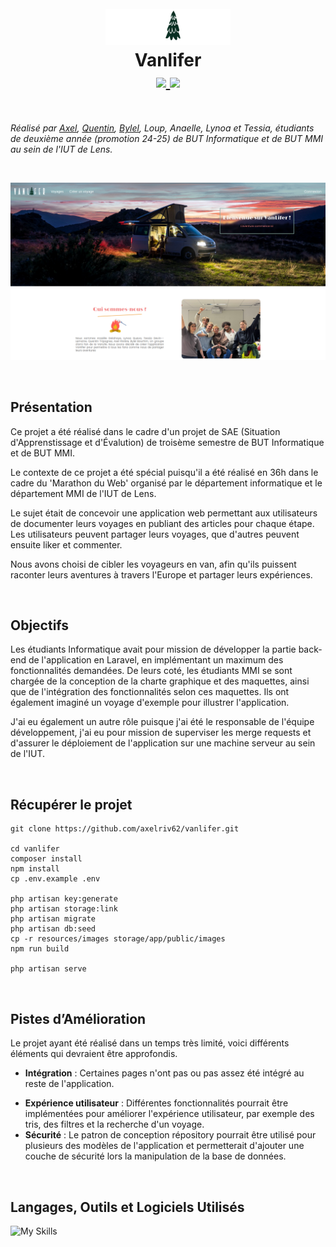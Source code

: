  <h1 align="center">
  <br>
  <img src="https://github.com/axelriv62/vanlifer/blob/main/resources/images/logo_blanc.png" width="200">
  <br>
  <b>Vanlifer</b>
  <br>
  <a href="https://github.com/axelriv62/vanlifer/blob/main/README.md">
    <img src="https://img.shields.io/badge/README-FR-blue">
  </a>
  <a href="https://github.com/axelriv62/vanlifer/blob/main/README-EN.md">
    <img src="https://img.shields.io/badge/README-EN-blue">
  </a>
</h1>

<br>

*Réalisé par [Axel](https://github.com/axelriv62), [Quentin](https://github.com/quentinltg), [Bylel](https://github.com/SirSweazzyyy), Loup, Anaelle, Lynoa et Tessia, étudiants de deuxième année (promotion 24-25) de BUT Informatique et de BUT MMI au sein de l'IUT de Lens.*

<br>

<p align="center">
  <img src="https://github.com/axelriv62/vanlifer/blob/main/resources/images/screenshot.png" alt="screenshot" width="800">
</p>

<br>

## Présentation

Ce projet a été réalisé dans le cadre d'un projet de SAE (Situation d'Apprenstissage et d'Évalution) de troisème semestre de BUT Informatique et de BUT MMI.

Le contexte de ce projet a été spécial puisqu'il a été réalisé en 36h dans le cadre du 'Marathon du Web' organisé par le département informatique et le département MMI de l'IUT de Lens.

Le sujet était de concevoir une application web permettant aux utilisateurs de documenter leurs voyages en publiant des articles pour chaque étape. Les utilisateurs peuvent partager leurs voyages, que d'autres peuvent ensuite liker et commenter.

Nous avons choisi de cibler les voyageurs en van, afin qu'ils puissent raconter leurs aventures à travers l'Europe et partager leurs expériences.

<br>

## Objectifs

Les étudiants Informatique avait pour mission de développer la partie back-end de l'application en Laravel, en implémentant un maximum des fonctionnalités demandées.
De leurs coté, les étudiants MMI se sont chargée de la conception de la charte graphique et des maquettes, ainsi que de l'intégration des fonctionnalités selon ces maquettes. Ils ont également imaginé un voyage d'exemple pour illustrer l'application.

J'ai eu également un autre rôle puisque j'ai été le responsable de l'équipe développement, j'ai eu pour mission de superviser les merge requests et d'assurer le déploiement de l'application sur une machine serveur au sein de l'IUT.

<br>

## Récupérer le projet

```shell
git clone https://github.com/axelriv62/vanlifer.git

cd vanlifer
composer install
npm install
cp .env.example .env

php artisan key:generate
php artisan storage:link
php artisan migrate
php artisan db:seed
cp -r resources/images storage/app/public/images
npm run build

php artisan serve
```

<br>

## Pistes d’Amélioration

Le projet ayant été réalisé dans un temps très limité, voici différents éléments qui devraient être approfondis.

+ __Intégration__ : Certaines pages n'ont pas ou pas assez été intégré au reste de l'application.
* __Expérience utilisateur__ : Différentes fonctionnalités pourrait être implémentées pour améliorer l'expérience utilisateur, par exemple des tris, des filtres et la recherche d'un voyage.
* __Sécurité__ : Le patron de conception répository pourrait être utilisé pour plusieurs des modèles de l'application et permetterait d'ajouter une couche de sécurité lors la manipulation de la base de données.

<br>

## Langages, Outils et Logiciels Utilisés

![My Skills](https://go-skill-icons.vercel.app/api/icons?i=laravel,html,css,git,gitlab,figma&theme=dark)
